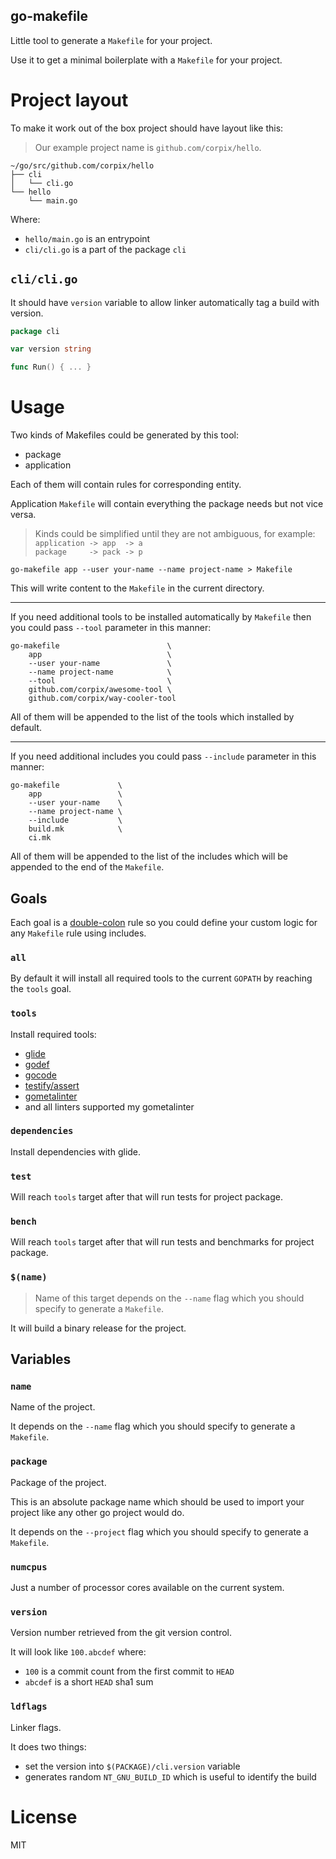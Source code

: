 go-makefile
------------------

Little tool to generate a `Makefile` for your project.

Use it to get a minimal boilerplate with a `Makefile` for your project.

# Project layout

To make it work out of the box project should have layout like this:

> Our example project name is `github.com/corpix/hello`.

``` text
~/go/src/github.com/corpix/hello
├── cli
│   └── cli.go
└── hello
    └── main.go
```

Where:

- `hello/main.go` is an entrypoint
- `cli/cli.go` is a part of the package `cli`

## `cli/cli.go`

It should have `version` variable to allow linker automatically tag a build with version.

``` go
package cli

var version string

func Run() { ... }
```

# Usage

Two kinds of Makefiles could be generated by this tool:

- package
- application

Each of them will contain rules for corresponding entity.

Application `Makefile` will contain everything the package needs but not vice versa.

> Kinds could be simplified until they are not ambiguous, for example: <br/>
> `application -> app  -> a` <br/>
> `package     -> pack -> p` <br/>

``` shell
go-makefile app --user your-name --name project-name > Makefile
```

This will write content to the `Makefile` in the current directory.

--------------------------------------------------------------------------------------

If you need additional tools to be installed automatically by `Makefile` then
you could pass `--tool` parameter in this manner:

``` shell
go-makefile                        \
    app                            \
    --user your-name               \
    --name project-name            \
    --tool                         \
    github.com/corpix/awesome-tool \
    github.com/corpix/way-cooler-tool
```

All of them will be appended to the list of the tools which installed by default.

--------------------------------------------------------------------------------------

If you need additional includes you could pass `--include` parameter in this manner:

``` shell
go-makefile             \
    app                 \
    --user your-name    \
    --name project-name \
    --include           \
    build.mk            \
    ci.mk
```

All of them will be appended to the list of the includes which will be appended to the end of the `Makefile`.

## Goals

Each goal is a [double-colon](https://www.gnu.org/software/make/manual/html_node/Double_002dColon.html) rule so
you could define your custom logic for any `Makefile` rule using includes.

### `all`

By default it will install all required tools to the current `GOPATH` by reaching the `tools` goal.

### `tools`

Install required tools:

- [glide](github.com/Masterminds/glide)
- [godef](github.com/rogpeppe/godef)
- [gocode](github.com/nsf/gocode)
- [testify/assert](github.com/stretchr/testify/assert)
- [gometalinter](github.com/alecthomas/gometalinter)
- and all linters supported my gometalinter

### `dependencies`

Install dependencies with glide.

### `test`

Will reach `tools` target after that will run tests for project package.

### `bench`

Will reach `tools` target after that will run tests and benchmarks for project package.

### `$(name)`

> Name of this target depends on the `--name` flag which you should specify to generate a `Makefile`.

It will build a binary release for the project.

## Variables

### `name`

Name of the project.

It depends on the `--name` flag which you should specify to generate a `Makefile`.

### `package`

Package of the project.

This is an absolute package name which should be used to import your project like any other go project would do.

It depends on the `--project` flag which you should specify to generate a `Makefile`.

### `numcpus`

Just a number of processor cores available on the current system.

### `version`

Version number retrieved from the git version control.

It will look like `100.abcdef` where:

- `100` is a commit count from the first commit to `HEAD`
- `abcdef` is a short `HEAD` sha1 sum

### `ldflags`

Linker flags.

It does two things:

- set the version into `$(PACKAGE)/cli.version` variable
- generates random `NT_GNU_BUILD_ID` which is useful to identify the build


# License

MIT
